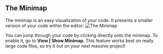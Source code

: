 ## The Minimap

The minimap is an easy visualization of your code. It presents a smaller version of your code within the editor:
![The Minimap](./minimap.png)

You can jump through your code by clicking directly onto the minimap. To enable it, go to **View | Show Minimap**. This feature works best on really large code files, so try it out on your next massive project!